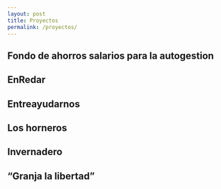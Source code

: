 ```yaml
---
layout: post
title: Proyectos
permalink: /proyectos/		
---
```



## Fondo de ahorros salarios para la autogestion
## EnRedar
## Entreayudarnos
## Los horneros
## Invernadero
## “Granja la libertad”
